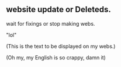 ## website update or Deleteds.
wait for fixings or stop making webs.

"lol"

(This is the text to be displayed on my webs.)

(Oh my, my English is so crappy, damn it)
